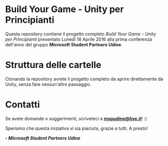 # Build Your Game - Unity per Principianti
Questa repository contiene il progetto completo <i>Build Your Game - Unity per Principianti </i> presentato Lunedì 18 Aprile 2016 alla prima conferenza dell'anno del gruppo <b>Microsoft Student Partners Udine</b>.

# Struttura delle cartelle
Clonando la repository avrete il progetto completo da aprire direttamente da Unity, senza fare nessun'altro passaggio.

# Contatti
Se avete domande o suggerimenti, scriveteci a <b>mspudine@live.it</b>! :)

Speriamo che questa iniziativa vi sia piaciuta, grazie a tutti. A presto!

<b><i>- Microsoft Student Partners Udine</b></i>
